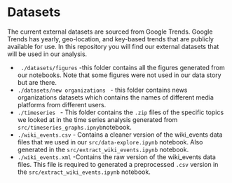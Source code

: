 # Datasets

The current external datasets are sourced from Google Trends. Google Trends has yearly, geo-location, and key-based trends that are publicly available for use. In this repository you will find our external datasets that will be used in our analysis.

- ``` ./datasets/figures``` -this folder contains all the figures generated from our notebooks. Note that some figures were not used in our data story but are there.
- ```./datasets/new organizations ``` - this folder contains news organizations datasets which contains the names of different media platforms from different users.
- ```./timeseries ``` - This folder contains the ```.zip``` files of the specific topics we looked at in the time series analysis generated from ```src/timeseries_graphs.ipnyb```notebook.
- ```./wiki_events.csv``` - Contains a cleaner version of the wiki_events data files that we used in our ```src/data-explore.ipynb``` notebook. Also generated in the ```src/extract_wiki_events.ipynb``` notebook. 
- ```./wiki_events.xml``` -Contains the raw version of the wiki_events data files. This file is required to generated a preprocessed ```.csv``` version in the ```src/extract_wiki_events.ipynb``` notebook. 
